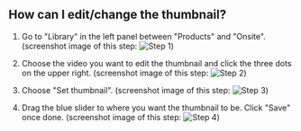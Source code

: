 ## How can I edit/change the thumbnail?

1. Go to "Library" in the left panel between "Products" and "Onsite". (screenshot image of this step: ![Step 1](https://downloads.intercomcdn.com/i/o/941693432/ef5abaac5750f6b5acf2c11f/image.png))

2. Choose the video you want to edit the thumbnail and click the three dots on the upper right. (screenshot image of this step: ![Step 2](https://downloads.intercomcdn.com/i/o/887828542/c22611bae9a23000e49dc08e/image.png))

3. Choose "Set thumbnail". (screenshot image of this step: ![Step 3](https://downloads.intercomcdn.com/i/o/887829329/2d1f32f779da247dc7548a32/image.png))

4. Drag the blue slider to where you want the thumbnail to be. Click "Save" once done. (screenshot image of this step: ![Step 4](https://downloads.intercomcdn.com/i/o/887830584/4d5600c29a0dfa581e3bfc35/image.png))
